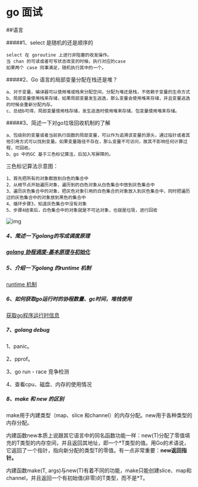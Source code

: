 # go 面试

##语言

#####1、select 是随机的还是顺序的

```
select 在 goroutine 上进行非阻塞的收发操作。
当 chan 的可读或者可写状态改变的时候，执行对应的case
如果两个 case 同事满足，随机执行其中的一个。
```



#####2、Go 语言的局部变量分配在栈还是堆？

```
a、对于变量，编译器可以使用堆或栈来分配空间，分配为堆还是栈，不依赖于变量的生命方式
b、局部变量使用栈来存储，如果局部变量发生逃逸，那么变量会使用堆来存储，并且变量逃逸的时候会重新分配内存。
c、总结b可得，局部变量使用栈存储，发生逃逸时使用堆来存储，包变量使用堆来存储。
```



#####3、简述一下对go垃圾回收机制的了解

```
a、包级别的变量或者当前执行函数的局部变量，可以作为追溯该变量的源头，通过指针或者其他引用方式可以找到变量。如果变量路径不存在，那么变量不可访问，故其不影响任何计算过程，可回收。
b、go 中的GC 基于三色标记算法，后加入写屏障的。
```

三色标记算法示意图：

```
1、首先把所有的对象都放到白色的集合中
2、从根节点开始遍历对象，遍历到的白色对象从白色集合中放到灰色集合中
3、遍历灰色集合中的对象，把灰色对象引用的白色集合的对象放入到灰色集合中，同时把遍历过的灰色集合中的对象放到黑色的集合中
4、循环步骤3，知道灰色集合中没有对象
5、步骤4结束后，白色集合中的对象就是不可达对象，也就是垃圾，进行回收

```



![img](/Users/iamcyan/Desktop/iamcyan/note/golang/三色标记算法.png)



##### 4、简述一下golang的写成调度原理

##### [golang 协程调度-基本原理与初始化](https://github.com/LeoYang90/Golang-Internal-Notes/blob/master/Go%20%E5%8D%8F%E7%A8%8B%E8%B0%83%E5%BA%A6%E2%80%94%E2%80%94%E5%9F%BA%E6%9C%AC%E5%8E%9F%E7%90%86%E4%B8%8E%E5%88%9D%E5%A7%8B%E5%8C%96.md)



##### 5、介绍一下golang 的runtime 机制

[runtime 机制](https://reading.developerlearning.cn/interview/interview-golang-language/)



##### 6、如何获取go运行时的协程数量、gc时间，堆栈使用

[获取go程序运行时信息](https://reading.developerlearning.cn/interview/interview-golang-language/)



##### 7、golang debug

1、panic。

2、pprof。

3、go run - race 竞争检测

4、查看cpu、磁盘、内存的使用情况



##### 8、make 和 new 的区别

make用于内建类型（map、slice 和channel）的内存分配。new用于各种类型的内存分配。

内建函数new本质上说跟其它语言中的同名函数功能一样：new(T)分配了零值填充的T类型的内存空间，并且返回其地址，即一个*T类型的值。用Go的术语说，它返回了一个指针，指向新分配的类型T的零值。有一点非常重要：**new返回指针。**


内建函数make(T, args)与new(T)有着不同的功能，make只能创建slice、map和channel，并且返回一个有初始值(非零)的T类型，而不是*T。




